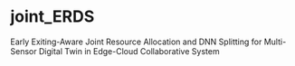 # joint_ERDS
Early Exiting-Aware Joint Resource Allocation and DNN  Splitting for Multi-Sensor Digital Twin in Edge-Cloud  Collaborative System
